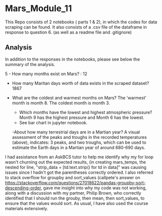 # Mars_Module_11

This Repo consists of 2 notebooks ( parts 1 & 2), in which the codes for data scraping can be found. It also consists of a .csv file of the dataframe in response to question 6. (as well as a readme file and .gitignore)

## Analysis

In addition to the responses in the notebooks, please see below the summary of the analysis.

5 -  How many months exist on Mars? : 12
  -  How many Maritan days worth of data exists in the scraped dataset? 1867
  - What are the coldest and warmest months on Mars? The 'warmest' month is month 8. The coldest month is month 3.
  
    - Which months have the lowest and highest atmospheric pressure? Month 9 has the highest pressure and Month 6 has the lowest.
    - See bar chart in jupyter notebook.
    
    -About how many terrestrial days are in a Martian year? A visual assessment of the peaks and troughs in the recorded temperatures (above), indicates: 3 peaks, and two troughs, which can be used to estimate the Earth days in a Martian year of around 680-690 days.



I had assistance from an AskBCS tutor to help me identify why my for loop wasn't churning out the expected results, (in creating mars_temps, the nested for line, "strip_data = [td.text.strip() for td in data]" was causing issues since I hadn't got the parentheses correctly ordered.
I also referred to stack overflow for groupby and sort_values (callpete's answer on https://stackoverflow.com/questions/27018622/pandas-groupby-sort-descending-order, gave me insight into why my code was not working, along with a discussion with my partner, Philip Brown, who correctly identified that I should run the grouby, then mean, then sort_values, to ensure that the values would sort. As usual, I have also used the course materials extensively.
